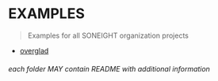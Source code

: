 # EXAMPLES

> Examples for all SONEIGHT organization projects

- [overglad](https://github.com/soneight/overglad)

###### each folder MAY contain README with additional information
